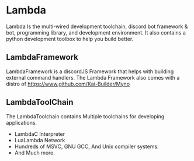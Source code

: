 # Lambda
Lambda Is the multi-wired development toolchain, discord bot framework & bot, programming library, and development environment. It also contains a python development toolbox to help you build better.
## LambdaFramework
LambdaFramework is a discordJS Framework that helps with building external command handlers. The Lambda Framework also comes with a distro of https://www.github.com/Kai-Builder/Myno
## LambdaToolChain
The LambdaToolchain contains Multiple toolchains for developing applications.

- LambdaC Interpreter
- LuaLambda Network
- Hundreds of MSVC, GNU GCC, And Unix compiler systems.
- And Much more.

